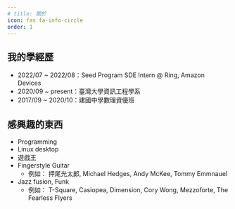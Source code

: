 ```yaml
---
# title: 關於
icon: fas fa-info-circle
order: 1
---
```


## 我的學經歷

- 2022/07 ~ 2022/08：Seed Program SDE Intern @ Ring, Amazon Devices
- 2020/09 ~ present：臺灣大學資訊工程學系
- 2017/09 ~ 2020/10：建國中學數理資優班

## 感興趣的東西

- Programming
- Linux desktop
- 遊戲王
- Fingerstyle Guitar
  - 例如： 押尾光太郎, Michael Hedges, Andy McKee, Tommy Emmnauel
- Jazz fusion, Funk
  - 例如： T-Square, Casiopea, Dimension, Cory Wong, Mezzoforte, The Fearless Flyers
